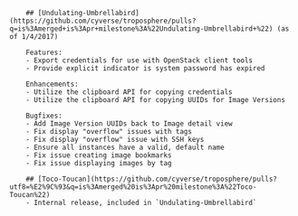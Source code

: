         ## [Undulating-Umbrellabird](https://github.com/cyverse/troposphere/pulls?q=is%3Amerged+is%3Apr+milestone%3A%22Undulating-Umbrellabird+%22) (as of 1/4/2017)

        Features:
        - Export credentials for use with OpenStack client tools
        - Provide explicit indicator is system password has expired

        Enhancements:
        - Utilize the clipboard API for copying credentials
        - Utilize the clipboard API for copying UUIDs for Image Versions

        Bugfixes:
        - Add Image Version UUIDs back to Image detail view
        - Fix display "overflow" issues with tags
        - Fix display "overflow" issue with SSH keys
        - Ensure all instances have a valid, default name
        - Fix issue creating image bookmarks
        - Fix issue displaying images by tag

        ## [Toco-Toucan](https://github.com/cyverse/troposphere/pulls?utf8=%E2%9C%93&q=is%3Amerged%20is%3Apr%20milestone%3A%22Toco-Toucan%22)
        - Internal release, included in `Undulating-Umbrellabird`
